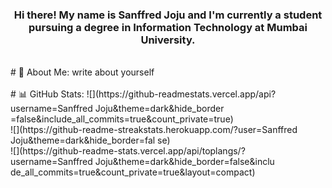 <h3 align = "center">Hi there! My name is Sanffred Joju and I'm
currently a student pursuing a degree in Information Technology at
Mumbai University.</h3>
<br>
# 💫 About Me:
write about yourself
<br>
<br>
# 📊 GitHub Stats:
![](https://github-readmestats.vercel.app/api?username=Sanffred Joju&theme=dark&hide_border
=false&include_all_commits=true&count_private=true)<br/>
![](https://github-readme-streakstats.herokuapp.com/?user=Sanffred Joju&theme=dark&hide_border=fal
se)<br/>
![](https://github-readme-stats.vercel.app/api/toplangs/?username=Sanffred Joju&theme=dark&hide_border=false&inclu
de_all_commits=true&count_private=true&layout=compact)

